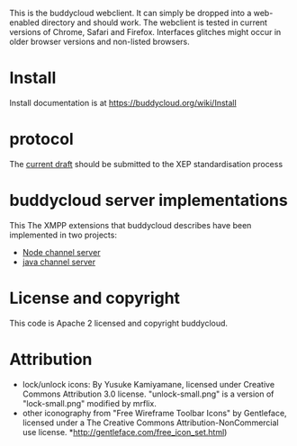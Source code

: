 This is the buddycloud webclient. It can simply be dropped into a web-enabled directory and should work.
The webclient is tested in current versions of Chrome, Safari and Firefox. Interfaces glitches might occur in older browser versions and non-listed browsers.

# Install

Install documentation is at https://buddycloud.org/wiki/Install

# protocol

The [current draft](http://buddycloud.org/wiki/XMPP_XEP) should be submitted to the XEP standardisation process

# buddycloud server implementations

This The XMPP extensions that buddycloud describes have been implemented in two projects:

* [Node channel server](https://github.com/buddycloud/buddycloud-server)
* [java channel server](https://github.com/buddycloud/channel-server-java)

# License and copyright

This code is Apache 2 licensed and copyright buddycloud.

# Attribution

* lock/unlock icons: By Yusuke Kamiyamane, licensed under Creative Commons Attribution 3.0 license.  "unlock-small.png" is a version of "lock-small.png" modified by mrflix.
* other iconography from "Free Wireframe Toolbar Icons" by Gentleface, licensed under a The Creative Commons Attribution-NonCommercial use license. *http://gentleface.com/free_icon_set.html)

